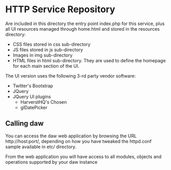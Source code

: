 # HTTP Service Repository

Are included in this directory the entry point index.php for this service, plus all UI resources managed through home.html and stored in the resources directory:
 - CSS files stored in css sub-directory
 - JS files stored in js sub-directory
 - Images in img sub-directory
 - HTML files in html sub-directory. They are used to define the homepage for each main section of the UI.

The UI version uses the following 3-rd party vendor software:
 - Twitter's Bootstrap
 - JQuery
 - JQuery UI plugins
     - HarverstHQ's Chosen
     - glDatePicker


## Calling daw

You can access the daw web application by browsing the URL http://host:port/, depending on how you have tweaked the httpd.conf sample available in etc/ directory.

From the web application you will have access to all modules, objects and operations supported by your daw instance